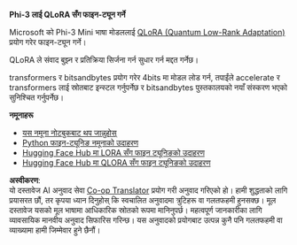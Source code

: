 <!--
CO_OP_TRANSLATOR_METADATA:
{
  "original_hash": "54b6b824568d4decb574b9e117c4f5f7",
  "translation_date": "2025-05-09T21:51:34+00:00",
  "source_file": "md/03.FineTuning/FineTuning_Qlora.md",
  "language_code": "ne"
}
-->
**Phi-3 लाई QLoRA सँग फाइन-ट्यून गर्ने**

Microsoft को Phi-3 Mini भाषा मोडललाई [QLoRA (Quantum Low-Rank Adaptation)](https://github.com/artidoro/qlora) प्रयोग गरेर फाइन-ट्यून गर्ने। 

QLoRA ले संवाद बुझ्न र प्रतिक्रिया सिर्जना गर्न सुधार गर्न मद्दत गर्नेछ। 

transformers र bitsandbytes प्रयोग गरेर 4bits मा मोडल लोड गर्न, तपाईंले accelerate र transformers लाई स्रोतबाट इन्स्टल गर्नुपर्नेछ र bitsandbytes पुस्तकालयको नयाँ संस्करण भएको सुनिश्चित गर्नुपर्नेछ।

**नमूनाहरू**
- [यस नमूना नोटबुकबाट थप जान्नुहोस्](../../../../code/03.Finetuning/Phi_3_Inference_Finetuning.ipynb)
- [Python फाइन-ट्यूनिङ नमूनाको उदाहरण](../../../../code/03.Finetuning/FineTrainingScript.py)
- [Hugging Face Hub मा LORA सँग फाइन ट्यूनिङको उदाहरण](../../../../code/03.Finetuning/Phi-3-finetune-lora-python.ipynb)
- [Hugging Face Hub मा QLORA सँग फाइन ट्यूनिङको उदाहरण](../../../../code/03.Finetuning/Phi-3-finetune-qlora-python.ipynb)

**अस्वीकरण**:  
यो दस्तावेज AI अनुवाद सेवा [Co-op Translator](https://github.com/Azure/co-op-translator) प्रयोग गरी अनुवाद गरिएको हो। हामी शुद्धताको लागि प्रयासरत छौं, तर कृपया ध्यान दिनुहोस् कि स्वचालित अनुवादमा त्रुटिहरू वा गलतफहमी हुनसक्छ। मूल दस्तावेज यसको मूल भाषामा आधिकारिक स्रोतको रूपमा मानिनुपर्छ। महत्वपूर्ण जानकारीका लागि व्यावसायिक मानवीय अनुवाद सिफारिस गरिन्छ। यस अनुवादको प्रयोगबाट उत्पन्न कुनै पनि गलतफहमी वा व्याख्यामा हामी जिम्मेवार हुने छैनौं।